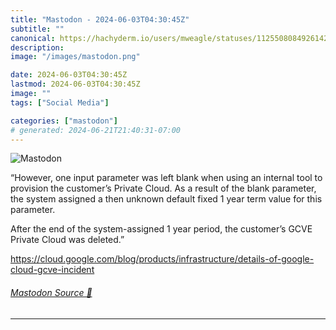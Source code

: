 ```yaml
---
title: "Mastodon - 2024-06-03T04:30:45Z"
subtitle: ""
canonical: https://hachyderm.io/users/mweagle/statuses/112550808492614242
description:
image: "/images/mastodon.png"

date: 2024-06-03T04:30:45Z
lastmod: 2024-06-03T04:30:45Z
image: ""
tags: ["Social Media"]

categories: ["mastodon"]
# generated: 2024-06-21T21:40:31-07:00
---
```

![Mastodon](/images/mastodon.png)

<p>“However, one input parameter was left blank when using an internal tool to provision the customer’s Private Cloud. As a result of the blank parameter, the system assigned a then unknown default fixed 1 year term value for this parameter.</p><p>After the end of the system-assigned 1 year period, the customer’s GCVE Private Cloud was deleted.”</p><p><a href="https://cloud.google.com/blog/products/infrastructure/details-of-google-cloud-gcve-incident" target="_blank" rel="nofollow noopener noreferrer" translate="no"><span class="invisible">https://</span><span class="ellipsis">cloud.google.com/blog/products</span><span class="invisible">/infrastructure/details-of-google-cloud-gcve-incident</span></a></p>


###### [Mastodon Source 🐘](https://hachyderm.io/@mweagle/112550808492614242)

___
